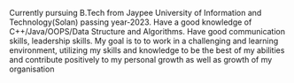 Currently pursuing B.Tech from Jaypee University of Information and Technology(Solan) passing year-2023. Have a good knowledge of C++/Java/OOPS/Data Structure and Algorithms. 
Have good communication skills, leadership skills.
My goal is to to work in a challenging and learning environment, utilizing my skills and knowledge to be the best of my abilities and contribute positively to my personal growth as well as growth of my organisation

